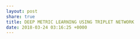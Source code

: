 ```yaml
---
layout: post
share: true
title: DEEP METRIC LEARNING USING TRIPLET NETWORK
date: 2018-03-24 03:16:25 +0000
---
```

